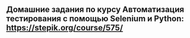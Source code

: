 ## Домашние задания по курсу Автоматизация тестирования с помощью Selenium и Python: https://stepik.org/course/575/
